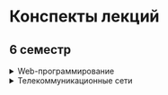 # Конспекты лекций 
## 6 семестр
<details>
  <summary>Web-программирование</summary>
  
* [01](https://github.com/castlesofplacebo/itmo-lectures/blob/master/web%20(6th%20semester)/01_lec.pdf)

</details>
<details>
  <summary>Телекоммуникационные сети</summary>
  
* [01](https://github.com/castlesofplacebo/itmo-lectures/blob/master/networks/01_lec.pdf)
* [02](https://github.com/castlesofplacebo/itmo-lectures/blob/master/networks/02_lec.pdf)

</details>
